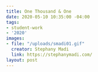 ```yaml
---
title: One Thousand & One
date: 2020-05-10 10:35:00 -04:00
tags:
- student-work
- '2020'
images:
- file: "/uploads/smadi01.gif"
  creator: Stephany Madi
  link: https://stephanymadi.com/
layout: post
---
```


